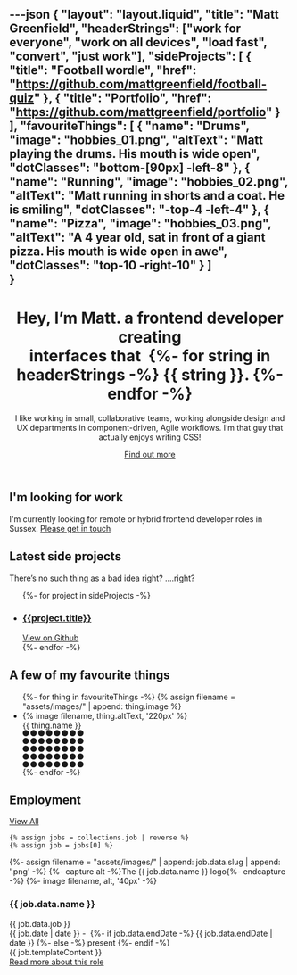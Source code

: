 ---json
{
    "layout": "layout.liquid",
    "title": "Matt Greenfield",
    "headerStrings": ["work for everyone", "work on all devices", "load fast", "convert", "just work"],
    "sideProjects": [
        { "title": "Football wordle", "href": "https://github.com/mattgreenfield/football-quiz" },
        { "title": "Portfolio", "href": "https://github.com/mattgreenfield/portfolio" }
    ],
    "favouriteThings": [
        {
            "name": "Drums",
            "image": "hobbies_01.png",
            "altText": "Matt playing the drums. His mouth is wide open",
            "dotClasses": "bottom-[90px] -left-8"
        },
        {
            "name": "Running",
            "image": "hobbies_02.png",
            "altText": "Matt running in shorts and a coat. He is smiling",
            "dotClasses": "-top-4 -left-4"
        },
        {
            "name": "Pizza",
            "image": "hobbies_03.png",
            "altText": "A 4 year old, sat in front of a giant pizza. His mouth is wide open in awe",
            "dotClasses": "top-10 -right-10"
        }
    ]   
}
---

<header 
class="mb-10 mt-20 flex gap-10"
x-data="{ 
    scrolled: 0,
    strings: ['work for everyone', 'work on all devices', 'convert', 'just work' ],
    currentIndex: -1,
    headerScrollPerc: 0,
    toTop: 218.5,
    handleScroll(e) {
        this.setScrollPerc();
    },
    setScrollPerc() {
        const top = $root.getBoundingClientRect().top;
        if (top < -this.toTop ) return;
        this.headerScrollPerc = top / 1.2;
    },
    init() {
        this.toTop = $root.getBoundingClientRect().y;
        this.setScrollPerc();
        const incrementString = () => {
            if (this.currentIndex === this.strings.length - 1) {
                this.currentIndex = 0;
            }
            this.currentIndex = this.currentIndex + 1;
            window.setTimeout(incrementString, 2200);
        }
        incrementString();
    },
}"
@scroll.window.throttle.16ms="handleScroll"
>
    <div class="mb-20">
        <h1 class="font-semibold text-2xl md:text-4xl overflow-hidden">
            <span class="block">
                Hey, I’m Matt.
            </span>
            a frontend developer creating <br/>interfaces that&nbsp;<span class="relative">
            {%- for string in headerStrings -%}
                <span x-show="currentIndex === {{forloop.index0}}" x-cloak
                    class="absolute w-screen"
                    x-transition:enter="transition duration-1000"
                    x-transition:enter-start="transform translate-y-full opacity-0"
                    x-transition:enter-end="transform translate-y-0 opacity-1"
                    x-transition:leave="transition duration-1000"
                    x-transition:leave-start="transform"
                    x-transition:leave-end="transform -translate-y-full opacity-0"
                >{{ string }}.</span>
            {%- endfor -%}</span>
        </h1>
        <p class="max-w-screen-sm mb-8">I like working in small, collaborative teams, working alongside design and UX departments in component-driven, Agile workflows. I’m that guy that actually enjoys writing CSS!</p>
        <div class="flex gap-4">
            <a href="/cv" class="button"><span>Find out more</span></a>
        </div>
    </div>
    <div class="relative hidden md:block" x-bind:style="{ '--scrollPerc': toTop - headerScrollPerc }">
        <div class="not-sr-only absolute top-0 left-0 space-y-4">
            <div 
                class="h-20 w-screen rounded-full bg-[var(--color-secondary)] opacity-90 translate-x-[calc(var(--scrollPerc)*1.15px)]" >
            </div>
            <div 
                class="h-20 w-screen rounded-full bg-[var(--color-secondary)] opacity-70 ml-[5%] translate-x-[calc(var(--scrollPerc)*1px)]" >
            </div>
        </div>
    </div>

</header>

<div class="info-box">
    <h2 class="text-lg">I'm looking for work</h2>
    <p>I'm currently looking for remote or hybrid frontend developer roles in Sussex. <a class="font-semibold link" href="mailto:gmattgreenfield@gmail.com">Please get in touch</a></p>
</div>

<section>
    <h2>Latest side projects</h2>
    <p>There’s no such thing as a bad idea right? ....right?</p>

<ul class="grid gap-4 mt-2 sm:grid-cols-2">
    {%- for project in sideProjects -%}
    <li>
        <a href="{{project.href}}" class="group overflow-hidden block card !pt-14 !pb-2.5" target="_blank">
            <div class="translate-y-6 group-hover:translate-y-0 duration-300">
                <h3 class="m-0">{{project.title}}</h3>
                <span class="opacity-0 group-hover:opacity-100 transition-opacity duration-500 text-gray-500 text-base link-with-arrow">View on Github</span>
            </div>
        </a>
    </li>
    {%- endfor -%}
</ul>
</section>

<section 
    x-data="{
        x: 8,
        y: 8,
        v: {x: 0, y: 0},
        setViewportSize() {
            const el = document.documentElement;
            this.v = {
                x: el.clientWidth,
                y: el.clientHeight,
            }
        },
        init() {
            this.setViewportSize();
        }
    }" 
    x-bind:style="{ '--pos-x': `${x}`, '--pos-y': `${y}` }" 
    @mousemove.window="(event) => {
        x = (event.clientX - (v.x/2)) / 60;
        y = (event.clientY - (v.y/2)) / 60;
    }"
>
    <h2 class="mb-10">A few of my favourite things</h2>
    <ul class="grid md:flex justify-around gap-20 px-10 mt-2">
        {%- for thing in favouriteThings -%}
                {% assign filename = "assets/images/" | append: thing.image %}
        <li class="relative">
            <div class="border-2 border-black">
                {% image filename, thing.altText, '220px' %}
            </div>
            <div class="card font-semibold text-xl !pt-14 !pb-4 follow-cursor relative -top-12 left-4 z-10">{{ thing.name }}</div>
            <svg width="109" height="67" viewBox="0 0 109 67" fill="currentColor" xmlns="http://www.w3.org/2000/svg" 
                class="text-[var(--color-secondary)] absolute {{ thing.dotClasses }}">
                <circle cx="5.5" cy="5.5" r="5.5" />
                <circle cx="19.5" cy="5.5" r="5.5" />
                <circle cx="33.5" cy="5.5" r="5.5" />
                <circle cx="47.5" cy="5.5" r="5.5" />
                <circle cx="61.5" cy="5.5" r="5.5" />
                <circle cx="75.5" cy="5.5" r="5.5" />
                <circle cx="89.5" cy="5.5" r="5.5" />
                <circle cx="103.5" cy="5.5" r="5.5" />
                <circle cx="5.5" cy="19.5" r="5.5" />
                <circle cx="19.5" cy="19.5" r="5.5" />
                <circle cx="33.5" cy="19.5" r="5.5" />
                <circle cx="47.5" cy="19.5" r="5.5" />
                <circle cx="61.5" cy="19.5" r="5.5" />
                <circle cx="75.5" cy="19.5" r="5.5" />
                <circle cx="89.5" cy="19.5" r="5.5" />
                <circle cx="103.5" cy="19.5" r="5.5" />
                <circle cx="5.5" cy="33.5" r="5.5" />
                <circle cx="19.5" cy="33.5" r="5.5" />
                <circle cx="33.5" cy="33.5" r="5.5" />
                <circle cx="47.5" cy="33.5" r="5.5" />
                <circle cx="61.5" cy="33.5" r="5.5" />
                <circle cx="75.5" cy="33.5" r="5.5" />
                <circle cx="89.5" cy="33.5" r="5.5" />
                <circle cx="103.5" cy="33.5" r="5.5" />
                <circle cx="5.5" cy="47.5" r="5.5" />
                <circle cx="19.5" cy="47.5" r="5.5" />
                <circle cx="33.5" cy="47.5" r="5.5" />
                <circle cx="47.5" cy="47.5" r="5.5" />
                <circle cx="61.5" cy="47.5" r="5.5" />
                <circle cx="75.5" cy="47.5" r="5.5" />
                <circle cx="89.5" cy="47.5" r="5.5" />
                <circle cx="103.5" cy="47.5" r="5.5" />
                <circle cx="5.5" cy="61.5" r="5.5" />
                <circle cx="19.5" cy="61.5" r="5.5" />
                <circle cx="33.5" cy="61.5" r="5.5" />
                <circle cx="47.5" cy="61.5" r="5.5" />
                <circle cx="61.5" cy="61.5" r="5.5" />
                <circle cx="75.5" cy="61.5" r="5.5" />
                <circle cx="89.5" cy="61.5" r="5.5" />
                <circle cx="103.5" cy="61.5" r="5.5" />
            </svg>
        </li>
        {%- endfor -%}
    </ul>

</section>

<section>
    <div class="flex justify-between">
        <h2 class="mb-4">Employment</h2>
        <div>
            <a href="/cv" class="link">View All</a>
        </div>
    </div>

    {% assign jobs = collections.job | reverse %}
    {% assign job = jobs[0] %}

<div class="card">
    <div class="flex gap-4 items-start mb-2">
        <div class="w-10 h-10">
        {%- assign filename = "assets/images/" | append: job.data.slug | append: '.png' -%}
        {%- capture alt -%}The {{ job.data.name }} logo{%- endcapture -%}
        {%- image filename, alt, '40px' -%}
        </div>
        <div>
            <h3 class="mb-0 leading-none text-lg">{{ job.data.name }}</h3>
            <span class="text-base">{{ job.data.job }}</span>
        </div>
        <div class="text-gray-500 -mt-2 ml-auto text-sm">
            {{ job.date | date }} -&nbsp;
            {%- if job.data.endDate -%}
                {{ job.data.endDate | date }}
            {%- else -%}
                present
            {%- endif -%}
        </div>
    </div>
    <div>{{ job.templateContent }}</div>
    <div class="text-center bg-gradient-to-t from-white pb-5 pt-20 relative -bottom-6 -mt-56">
        <a href="/cv#upzelo" class=" bg-white link-with-arrow">Read more about this role</a>
    </div>
</div>
</section>
